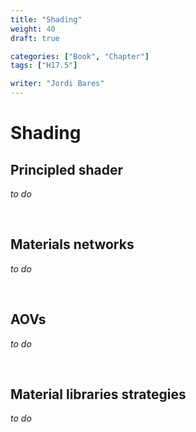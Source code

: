 ```yaml
---
title: "Shading"
weight: 40
draft: true

categories: ["Book", "Chapter"]
tags: ["H17.5"]

writer: "Jordi Bares"
---
```

# Shading

## Principled shader

_to do_

<br/>

## Materials networks

_to do_

<br/>

## AOVs

_to do_

<br/>

## Material libraries strategies

_to do_


